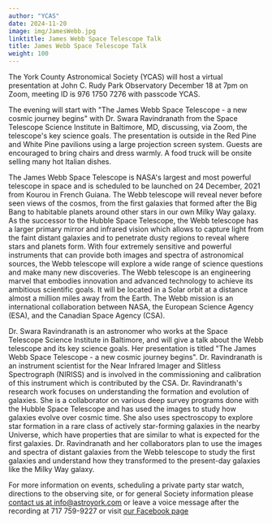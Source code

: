 ```yaml
---
author: "YCAS"
date: 2024-11-20
image: img/JamesWebb.jpg
linktitle: James Webb Space Telescope Talk
title: James Webb Space Telescope Talk
weight: 100
---
```

The York County Astronomical Society (YCAS) will host a virtual presentation at John C. Rudy Park Observatory December 18 at 7pm on Zoom, meeting ID is 976 1750 7276 with passcode YCAS.

The evening will start with "The James Webb Space Telescope - a new cosmic journey begins" with Dr. Swara Ravindranath from the Space Telescope Science Institute in Baltimore, MD, discussing, via Zoom, the telescope's key science goals. The presentation is outside in the Red Pine and White Pine pavilions using a large projection screen system. Guests are encouraged to bring chairs and dress warmly. A food truck will be onsite selling many hot Italian dishes.

The James Webb Space Telescope is NASA's largest and most powerful telescope in space and is scheduled to be launched on 24 December, 2021 from Kourou in French Guiana. The Webb telescope will reveal never before seen views of the cosmos, from the first galaxies that formed after the Big Bang to habitable planets around other stars in our own Milky Way galaxy. As the successor to the Hubble Space Telescope, the Webb telescope has a larger primary mirror and infrared vision which allows to capture light from the faint distant galaxies and to penetrate dusty regions to reveal where stars and planets form. With four extremely sensitive and powerful instruments that can provide both images and spectra of astronomical sources, the Webb telescope will explore a wide range of science questions and make many new discoveries. The Webb telescope is an engineering marvel that embodies innovation and advanced technology to achieve its ambitious scientific goals. It will be located in a Solar orbit at a distance almost a million miles away from the Earth. The Webb mission is an international collaboration between NASA, the European Science Agency (ESA), and the Canadian Space Agency (CSA).

Dr. Swara Ravindranath is an astronomer who works at the Space Telescope Science Institute in Baltimore, and will give a talk about the Webb telescope and its key science goals. Her presentation is titled "The James Webb Space Telescope - a new cosmic journey begins". Dr. Ravindranath is an instrument scientist for the Near Infrared Imager and Slitless Spectrograph (NIRISS) and is involved in the commissioning and calibration of this instrument which is contributed by the CSA. Dr. Ravindranath's research work focuses on understanding the formation and evolution of galaxies. She is a collaborator on various deep survey programs done with the Hubble Space Telescope and has used the images to study how galaxies evolve over cosmic time. She also uses spectroscopy to explore star formation in a rare class of actively star-forming galaxies in the nearby Universe, which have properties that are similar to what is expected for the first galaxies. Dr. Ravindranath and her collaborators plan to use the images and spectra of distant galaxies from the Webb telescope to study the first galaxies and understand how they transformed to the present-day galaxies like the Milky Way galaxy. 

For more information on events, scheduling a private party star watch, directions to the observing site, or for general Society information please [contact us at info@astroyork.com](info@astroyork.com) or leave a voice message after the recording at 717 759-9227 or visit [our Facebook page](https://www.facebook.com/astroyork)